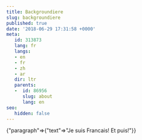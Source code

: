 ```yaml
---
title: Backgroundiere
slug: backgroundiere
published: true
date: '2018-06-29 17:31:58 +0000'
meta:
   id: 313873
   lang: fr
   langs:
   - en
   - fr
   - zh
   - ar
   dir: ltr
   parents:
   -  id: 86956
      slug: about
      lang: en
seo:
   hidden: false
---
```


{"paragraph"=>{"text"=>"Je suis Francais! Et puis!"}}